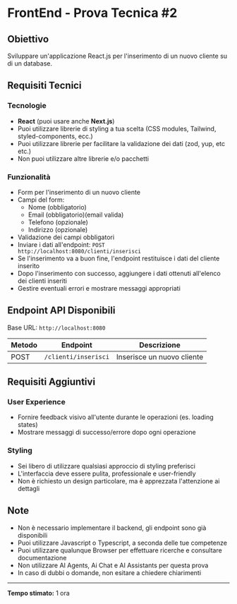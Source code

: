 # FrontEnd - Prova Tecnica #2

## Obiettivo

Sviluppare un'applicazione React.js per l'inserimento di un nuovo cliente su di un database.

## Requisiti Tecnici

### Tecnologie

- **React** (puoi usare anche **Next.js**)
- Puoi utilizzare librerie di styling a tua scelta (CSS modules, Tailwind, styled-components, ecc.)
- Puoi utilizzare librerie per facilitare la validazione dei dati (zod, yup, etc etc.)
- Non puoi utilizzare altre librerie e/o pacchetti

### Funzionalità

- Form per l'inserimento di un nuovo cliente
- Campi del form:
  - Nome (obbligatorio)
  - Email (obbligatorio)(email valida)
  - Telefono (opzionale)
  - Indirizzo (opzionale)
- Validazione dei campi obbligatori
- Inviare i dati all'endpoint: `POST http://localhost:8080/clienti/inserisci`
- Se l'inserimento va a buon fine, l'endpoint restituisce i dati del cliente inserito
- Dopo l'inserimento con successo, aggiungere i dati ottenuti all'elenco dei clienti inseriti
- Gestire eventuali errori e mostrare messaggi appropriati

## Endpoint API Disponibili

Base URL: `http://localhost:8080`

| Metodo | Endpoint             | Descrizione                |
| ------ | -------------------- | -------------------------- |
| POST   | `/clienti/inserisci` | Inserisce un nuovo cliente |

## Requisiti Aggiuntivi

### User Experience

- Fornire feedback visivo all'utente durante le operazioni (es. loading states)
- Mostrare messaggi di successo/errore dopo ogni operazione

### Styling

- Sei libero di utilizzare qualsiasi approccio di styling preferisci
- L'interfaccia deve essere pulita, professionale e user-friendly
- Non è richiesto un design particolare, ma è apprezzata l'attenzione ai dettagli

## Note

- Non è necessario implementare il backend, gli endpoint sono già disponibili
- Puoi utilizzare Javascript o Typescript, a seconda delle tue competenze
- Puoi utilizzare qualunque Browser per effettuare ricerche e consultare documentazione
- Non utilizzare AI Agents, Ai Chat e AI Assistants per questa prova
- In caso di dubbi o domande, non esitare a chiedere chiarimenti

---

**Tempo stimato:** 1 ora
